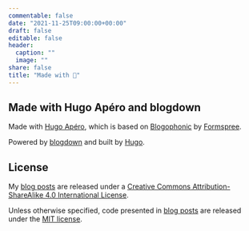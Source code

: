 ```yaml
---
commentable: false
date: "2021-11-25T09:00:00+00:00"
draft: false
editable: false
header:
  caption: ""
  image: ""
share: false
title: "Made with 🧡"
---
```


## Made with Hugo Apéro and blogdown

Made with <span xmlns:dct="http://purl.org/dc/terms/" property="dct:title"><a xmlns:dct="http://purl.org/dc/terms/" href="https://github.com/hugo-apero/" rel="dct:source">Hugo Apéro</a></span>, which is based on <span xmlns:dct="http://purl.org/dc/terms/" property="dct:title"><a xmlns:dct="http://purl.org/dc/terms/" href="https://github.com/formspree/blogophonic-hugo" rel="dct:source">Blogophonic</a></span> by <a xmlns:cc="http://creativecommons.org/ns#" href="https://formspree.io" property="cc:attributionName" rel="cc:attributionURL">Formspree</a>.

Powered by [blogdown](https://pkgs.rstudio.com/blogdown/) and built by [Hugo](http://gohugo.io/).

## License

My [blog posts](/blog/) are released under a [Creative Commons Attribution-ShareAlike 4.0 International License](http://creativecommons.org/licenses/by-sa/4.0/).

<center>
<i class="fab fa-creative-commons fa-2x"></i><i class="fab fa-creative-commons-by fa-2x"></i><i class="fab fa-creative-commons-sa fa-2x"></i>
</center>

Unless otherwise specified, code presented in [blog posts](/blog/) are released under the [MIT license](https://opensource.org/licenses/MIT).